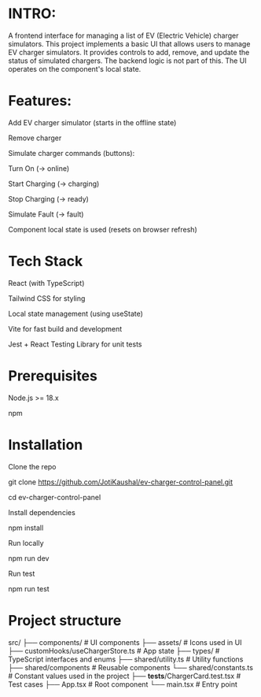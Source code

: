 # INTRO: 
A frontend interface for managing a list of EV (Electric Vehicle) charger simulators. This project implements a basic UI that allows users to manage EV charger simulators. 
It provides controls to add, remove, and update the status of simulated chargers. The backend logic is not part of this. The UI operates on the component's local state.

# Features: 
Add EV charger simulator (starts in the offline state)

Remove charger

Simulate charger commands (buttons):

Turn On (→ online)

Start Charging (→ charging)

Stop Charging (→ ready)

Simulate Fault (→ fault)

Component local state is used (resets on browser refresh)

# Tech Stack
React (with TypeScript)

Tailwind CSS for styling

Local state management (using useState)

Vite for fast build and development

Jest + React Testing Library for unit tests

# Prerequisites
Node.js >= 18.x

npm

# Installation
 Clone the repo
 
git clone https://github.com/JotiKaushal/ev-charger-control-panel.git

cd ev-charger-control-panel

 Install dependencies
 
 npm install

 Run locally
 
npm run dev

 Run test
 
npm run test

# Project structure

src/
├── components/                                # UI components
├── assets/                                    # Icons used in UI
├── customHooks/useChargerStore.ts             # App state
├── types/                                     # TypeScript interfaces and enums
├── shared/utility.ts                          # Utility functions
├── shared/components                          # Reusable components
└── shared/constants.ts                        # Constant values used in the project
├── __tests__/ChargerCard.test.tsx             # Test cases
├── App.tsx                                    # Root component
└── main.tsx                                   # Entry point

